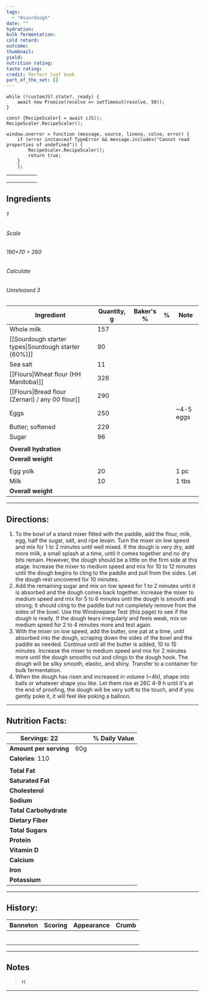 ```yaml
---
tags:
  - "#sourdough"
date: ""
hydration: 
bulk fermentation: 
cold retard: 
outcome: 
thumbnail: 
yield: 
nutrition rating: 
taste rating: 
credit: Perfect loaf book
part_of_the_set: []
---
```

```dataviewjs
while (!customJS?.state?._ready) { 
	await new Promise(resolve => setTimeout(resolve, 50)); 
} 

const {RecipeScaler} = await cJS();
RecipeScaler.RecipeScaler();

window.onerror = function (message, source, lineno, colno, error) {
	if (error instanceof TypeError && message.includes("Cannot read properties of undefined")) {
		RecipeScaler.RecipeScaler();
		return true;
	}
    };
```

|                                                                                                                                                                                                                                      |                                                                                                                                                                                                                                      |                                                                                                                                                                                                                                      |                                                                                                                                                                                                                                      |                                                                                                                                                                                                                                      |
| ------------------------------------------------------------------------------------------------------------------------------------------------------------------------------------------------------------------------------------ | ------------------------------------------------------------------------------------------------------------------------------------------------------------------------------------------------------------------------------------ | ------------------------------------------------------------------------------------------------------------------------------------------------------------------------------------------------------------------------------------ | ------------------------------------------------------------------------------------------------------------------------------------------------------------------------------------------------------------------------------------ | ------------------------------------------------------------------------------------------------------------------------------------------------------------------------------------------------------------------------------------ |
|                                                                                                                                                                                                                                      |                                                                                                                                                                                                                                      |                                                                                                                                                                                                                                      |                                                                                                                                                                                                                                      |                                                                                                                                                                                                                                      |
|                                                                                                                                                                                                                                      |                                                                                                                                                                                                                                      |                                                                                                                                                                                                                                      |                                                                                                                                                                                                                                      |                                                                                                                                                                                                                                      |
|                                                                                                                                                                                                                                      |                                                                                                                                                                                                                                      |                                                                                                                                                                                                                                      |                                                                                                                                                                                                                                      |                                                                                                                                                                                                                                      |


## Ingredients

###### 1
###### Scale
###### 190+70 = 260
###### Calculate
###### Unreleased 3

| Ingredient                                           | Quantity, g | Baker's % | %   | Note      |
| ---------------------------------------------------- | ----------- | --------- | --- | --------- |
| Whole milk                                           | 157         |           |     |           |
| [[Sourdough starter types\|Sourdough starter (60%)]] | 90          |           |     |           |
| Sea salt                                             | 11          |           |     |           |
| [[Flours\|Wheat flour (HH Manitoba)]]                | 326         |           |     |           |
| [[Flours\|Bread flour (Zernari) / any 00 flour]]     | 290         |           |     |           |
| Eggs                                                 | 250         |           |     | ~4-5 eggs |
| Butter; softened                                     | 229         |           |     |           |
| Sugar                                                | 96          |           |     |           |
|                                                      |             |           |     |           |
| **Overall hydration**                                |             |           |     |           |
| **Overall weight**                                   |             |           |     |           |
|                                                      |             |           |     |           |
| Egg yolk                                             | 20          |           |     | 1 pc      |
| Milk                                                 | 10          |           |     | 1 tbs     |
| **Overall weight**                                   |             |           |     |           |





---
## Directions:

1. To the bowl of a stand mixer fitted with the paddle, add the flour, milk, egg, half the sugar, salt, and ripe levain. Turn the mixer on low speed and  mix for 1 to 2 minutes until well mixed. If the dough is very dry,
add more milk, a small splash at a time, until it comes together and no dry bits remain. However, the dough should be a little on the firm side at this stage. Increase the mixer to medium speed and mix for 10 to 12 minutes until the dough begins to cling to the paddle and pull from the sides. Let the dough rest uncovered for 10 minutes.
2. Add the remaining sugar and mix on low speed for 1 to 2 minutes until it is absorbed and the dough comes back together. Increase the mixer to medium speed and mix for 5 to 6 minutes until the dough is smooth and strong; it should cling to the paddle but not completely remove from the sides of the bowl. Use the Windowpane Test (this page) to see if the dough is ready. If the dough tears irregularly and feels weak, mix on medium speed for 2 to 4 minutes more and test again.
3. With the mixer on low speed, add the butter, one pat at a time, until absorbed into the dough, scraping down the sides of the bowl and the paddle as needed. Continue until all the butter is added, 10 to 15 minutes. Increase the mixer to medium speed and mix for 2 minutes more until the dough smooths out and clings to the dough hook. The dough will be silky smooth, elastic, and shiny. Transfer to a container for bulk fermentation.
4. When the dough has risen and increased in volume (~4h), shape into balls or whatever shape you like. Let them rise at 26C 4-9 h until it's at the end of proofing,
the dough will be very soft to the touch, and if you gently poke it, it will feel like poking a balloon. 



---
## Nutrition Facts:

| **Servings:** 22       |       | % Daily Value |
| ---------------------- | ----- | ------------- |
| **Amount per serving** | 60g   |               |
| **Calories**: 110      |       |               |
|                        |       |               |
| **Total Fat**          |       |               |
| **Saturated Fat**      |       |               |
| **Cholesterol**        |       |               |
| **Sodium**             |       |               |
| **Total Carbohydrate** |       |               |
| **Dietary Fiber**      |       |               |
| **Total Sugars**       |       |               |
| **Protein**            |       |               |
| **Vitamin D**          |       |               |
| **Calcium**            |       |               |
| **Iron**               |       |               |
| **Potassium**          |       |               |

---
## History:

| Banneton                                                                                                                                                                                                                                                                                                                                                                                                                                                                                                       | Scoring                                                                                                                                                                                                                              | Appearance                                                                                                                                                                                                                           | Crumb                                                                                                                                                                                                                                |
| -------------------------------------------------------------------------------------------------------------------------------------------------------------------------------------------------------------------------------------------------------------------------------------------------------------------------------------------------------------------------------------------------------------------------------------------------------------------------------------------------------------- | ------------------------------------------------------------------------------------------------------------------------------------------------------------------------------------------------------------------------------------ | ------------------------------------------------------------------------------------------------------------------------------------------------------------------------------------------------------------------------------------ | ------------------------------------------------------------------------------------------------------------------------------------------------------------------------------------------------------------------------------------ |
|                                                                                                                                                                                                                                                                                                                                                                                                                                                                                                                |                                                                                                                                                                                                                                      |                                                                                                                                                                                                                                      |                                                                                                                                                                                                                                      |
|                                                                                                                                                                                                                                                                                                                                                                                                                                                                                                                |                                                                                                                                                                                                                                      |                                                                                                                                                                                                                                      |                                                                                                                                                                                                                                      |
|                                                                                                                                                                                                                                                                                                                                                                                                                                                                                                                |                                                                                                                                                                                                                                      |                                                                                                                                                                                                                                      |                                                                                                                                                                                                                                      |
|                                                                                                                                                                                                                                                                                                                                                                                                                                                                                                                |                                                                                                                                                                                                                                      |                                                                                                                                                                                                                                      |                                                                                                                                                                                                                                      |
|                                                                                                                                                                                                                                                                                                                                                                                                                                                                                                                |                                                                                                                                                                                                                                      |                                                                                                                                                                                                                                      |                                                                                                                                                                                                                                      |
|                                                                                                                                                                                                                                                                                                                                                                                                                                                                                                                |                                                                                                                                                                                                                                      |                                                                                                                                                                                                                                      |                                                                                                                                                                                                                                      |

---
## Notes

> H

---



